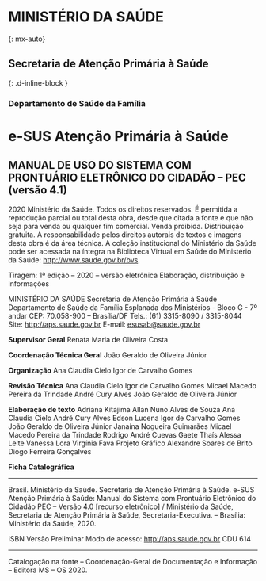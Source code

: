 # MINISTÉRIO DA SAÚDE
{: mx-auto}

## Secretaria de Atenção Primária à Saúde
{: .d-inline-block }

### Departamento de Saúde da Família

# e-SUS Atenção Primária à Saúde

## MANUAL DE USO DO SISTEMA COM PRONTUÁRIO ELETRÔNICO DO CIDADÃO – PEC (versão 4.1)

2020 Ministério da Saúde.
Todos os direitos reservados. É permitida a reprodução parcial ou total desta obra, desde que citada a fonte e que não seja para venda ou qualquer fim comercial. Venda proibida. Distribuição gratuita. A responsabilidade pelos direitos autorais de textos e imagens desta obra é da área técnica. A  coleção institucional do Ministério da Saúde pode ser acessada na íntegra na Biblioteca Virtual em Saúde do Ministério da Saúde: <http://www.saude.gov.br/bvs>.

Tiragem: 1ª edição – 2020 – versão eletrônica
Elaboração, distribuição e informações

MINISTÉRIO DA SAÚDE
Secretaria de Atenção Primária à Saúde
Departamento de Saúde da Família
Esplanada dos Ministérios - Bloco G - 7º andar
CEP: 70.058-900 – Brasília/DF
Tels.: (61) 3315-8090 / 3315-8044
Site: <http://aps.saude.gov.br>
E-mail: esusab@saude.gov.br

**Supervisor Geral**
Renata Maria de Oliveira Costa

**Coordenação Técnica Geral**
João Geraldo de Oliveira Júnior

**Organização**
Ana Claudia Cielo
Igor de Carvalho Gomes

**Revisão Técnica**
Ana Claudia Cielo
Igor de Carvalho Gomes
Micael Macedo Pereira da Trindade
André Cury Alves
João Geraldo de Oliveira Júnior

**Elaboração de texto**
Adriana Kitajima
Allan Nuno Alves de Souza
Ana Claudia Cielo
André Cury Alves
Edson Lucena
Igor de Carvalho Gomes
João Geraldo de Oliveira Júnior
Janaína Nogueira Guimarães
Micael Macedo Pereira da Trindade
Rodrigo André Cuevas Gaete
Thaís Alessa Leite
Vanessa Lora
Virgínia Fava
Projeto Gráfico
Alexandre Soares de Brito
Diogo Ferreira Gonçalves

**Ficha Catalográfica**
________________________________________________________________________________________________________________
Brasil. Ministério da Saúde. Secretaria de Atenção Primária à Saúde.
 e-SUS Atenção Primária à Saúde: Manual do Sistema com Prontuário Eletrônico do Cidadão PEC – Versão 4.0 [recurso eletrônico] /
Ministério da Saúde, Secretaria de Atenção Primária à Saúde, Secretaria-Executiva. – Brasília: Ministério da Saúde, 2020.

 ISBN Versão Preliminar
 Modo de acesso: <http://aps.saude.gov.br>
 CDU 614
________________________________________________________________________________________________________________
Catalogação na fonte – Coordenação-Geral de Documentação e Informação – Editora MS – OS 2020.
